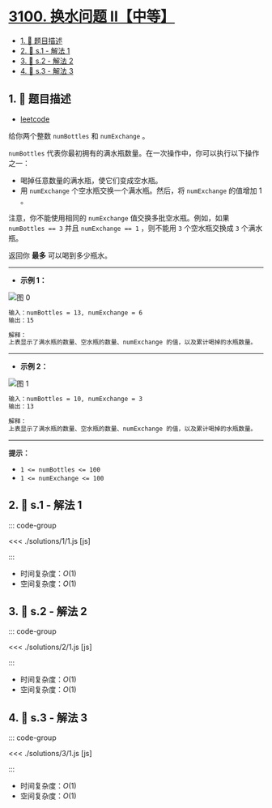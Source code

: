 # [3100. 换水问题 II【中等】](https://github.com/tnotesjs/TNotes.leetcode/tree/main/notes/3100.%20%E6%8D%A2%E6%B0%B4%E9%97%AE%E9%A2%98%20II%E3%80%90%E4%B8%AD%E7%AD%89%E3%80%91)

<!-- region:toc -->

- [1. 📝 题目描述](#1--题目描述)
- [2. 🎯 s.1 - 解法 1](#2--s1---解法-1)
- [3. 🎯 s.2 - 解法 2](#3--s2---解法-2)
- [4. 🎯 s.3 - 解法 3](#4--s3---解法-3)

<!-- endregion:toc -->

## 1. 📝 题目描述

- [leetcode](https://leetcode.cn/problems/water-bottles-ii/)

给你两个整数 `numBottles` 和 `numExchange` 。

`numBottles` 代表你最初拥有的满水瓶数量。在一次操作中，你可以执行以下操作之一：

- 喝掉任意数量的满水瓶，使它们变成空水瓶。
- 用 `numExchange` 个空水瓶交换一个满水瓶。然后，将 `numExchange` 的值增加 1 。

注意，你不能使用相同的 `numExchange` 值交换多批空水瓶。例如，如果 `numBottles == 3` 并且 `numExchange == 1` ，则不能用 `3` 个空水瓶交换成 `3` 个满水瓶。

返回你 **最多** 可以喝到多少瓶水。

---

- **示例 1：**

![图 0](https://cdn.jsdelivr.net/gh/tnotesjs/imgs@main/2025-09-28-22-20-45.png)

```txt
输入：numBottles = 13, numExchange = 6
输出：15

解释：
上表显示了满水瓶的数量、空水瓶的数量、numExchange 的值，以及累计喝掉的水瓶数量。
```

---

- **示例 2：**

![图 1](https://cdn.jsdelivr.net/gh/tnotesjs/imgs@main/2025-09-28-22-20-58.png)

```txt
输入：numBottles = 10, numExchange = 3
输出：13

解释：
上表显示了满水瓶的数量、空水瓶的数量、numExchange 的值，以及累计喝掉的水瓶数量。
```

---

**提示：**

- `1 <= numBottles <= 100`
- `1 <= numExchange <= 100`

## 2. 🎯 s.1 - 解法 1

::: code-group

<<< ./solutions/1/1.js [js]

:::

- 时间复杂度：$O(1)$
- 空间复杂度：$O(1)$

## 3. 🎯 s.2 - 解法 2

::: code-group

<<< ./solutions/2/1.js [js]

:::

- 时间复杂度：$O(1)$
- 空间复杂度：$O(1)$

## 4. 🎯 s.3 - 解法 3

::: code-group

<<< ./solutions/3/1.js [js]

:::

- 时间复杂度：$O(1)$
- 空间复杂度：$O(1)$
